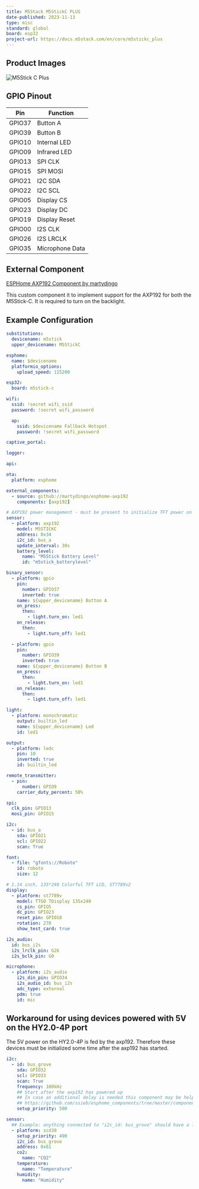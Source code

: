 ```yaml
---
title: M5Stack M5StickC PLUS
date-published: 2023-11-13
type: misc
standard: global
board: esp32
project-url: https://docs.m5stack.com/en/core/m5stickc_plus
---
```


## Product Images

![M5Stick C Plus](m5stickcplus.png "M5Stick C Plus")

## GPIO Pinout

| Pin    | Function        |
| ------ | --------------- |
| GPIO37 | Button A        |
| GPIO39 | Button B        |
| GPIO10 | Internal LED    |
| GPIO09 | Infrared LED    |
| GPIO13 | SPI CLK         |
| GPIO15 | SPI MOSI        |
| GPIO21 | I2C SDA         |
| GPIO22 | I2C SCL         |
| GPIO05 | Display CS      |
| GPIO23 | Display DC      |
| GPIO19 | Display Reset   |
| GPIO00 | I2S CLK         |
| GPIO26 | I2S LRCLK       |
| GPIO35 | Microphone Data |

## External Component

[ESPHome AXP192 Component by martydingo]("https://github.com/martydingo/esphome-axp192")

This custom component it to implement support for the AXP192 for both the M5Stick-C. It is required to turn on the
backlight.

## Example Configuration

```yml
substitutions:
  devicename: m5stick
  upper_devicename: M5StickC

esphome:
  name: $devicename
  platformio_options:
    upload_speed: 115200

esp32:
  board: m5stick-c

wifi:
  ssid: !secret wifi_ssid
  password: !secret wifi_password

  ap:
    ssid: $devicename Fallback Hotspot
    password: !secret wifi_password

captive_portal:

logger:

api:

ota:
  platform: esphome

external_components:
  - source: github://martydingo/esphome-axp192
    components: [axp192]

# AXP192 power management - must be present to initialize TFT power on
sensor:
  - platform: axp192
    model: M5STICKC
    address: 0x34
    i2c_id: bus_a
    update_interval: 30s
    battery_level:
      name: "M5Stick Battery Level"
      id: "m5stick_batterylevel"

binary_sensor:
  - platform: gpio
    pin:
      number: GPIO37
      inverted: true
    name: ${upper_devicename} Button A
    on_press:
      then:
        - light.turn_on: led1
    on_release:
      then:
        - light.turn_off: led1

  - platform: gpio
    pin:
      number: GPIO39
      inverted: true
    name: ${upper_devicename} Button B
    on_press:
      then:
        - light.turn_on: led1
    on_release:
      then:
        - light.turn_off: led1

light:
  - platform: monochromatic
    output: builtin_led
    name: ${upper_devicename} Led
    id: led1

output:
  - platform: ledc
    pin: 10
    inverted: true
    id: builtin_led

remote_transmitter:
  - pin:
      number: GPIO9
    carrier_duty_percent: 50%

spi:
  clk_pin: GPIO13
  mosi_pin: GPIO15

i2c:
  - id: bus_a
    sda: GPIO21
    scl: GPIO22
    scan: True

font:
  - file: "gfonts://Roboto"
    id: roboto
    size: 12

# 1.14 inch, 135*240 Colorful TFT LCD, ST7789v2
display:
  - platform: st7789v
    model: TTGO TDisplay 135x240
    cs_pin: GPIO5
    dc_pin: GPIO23
    reset_pin: GPIO18
    rotation: 270
    show_test_card: true

i2s_audio:
  id: bus_i2s
  i2s_lrclk_pin: G26
  i2s_bclk_pin: G0

microphone:
  - platform: i2s_audio
    i2s_din_pin: GPIO34
    i2s_audio_id: bus_i2s
    adc_type: external
    pdm: true
    id: mic
```

## Workaround for using devices powered with 5V on the HY2.0-4P port

The 5V power on the HY2.0-4P is fed by the axp192. Therefore these devices must be initialized some time after the
axp192 has started.

```yml
i2c:
  - id: bus_grove
    sda: GPIO32
    scl: GPIO33
    scan: True
    frequency: 100kHz
    ## Start after the axp192 has powered up
    ## In case an additional delay is needed this component may be helpful:
    ## https://github.com/ssieb/esphome_components/tree/master/components/boot_delay
    setup_priority: 500

sensor:
  ## Example: anything connected to "i2c_id: bus_grove" should have a lower setup priority than bus_grove.
  - platform: scd30
    setup_priority: 490
    i2c_id: bus_grove
    address: 0x61
    co2:
      name: "CO2"
    temperature:
      name: "Temperature"
    humidity:
      name: "Humidity"
```
